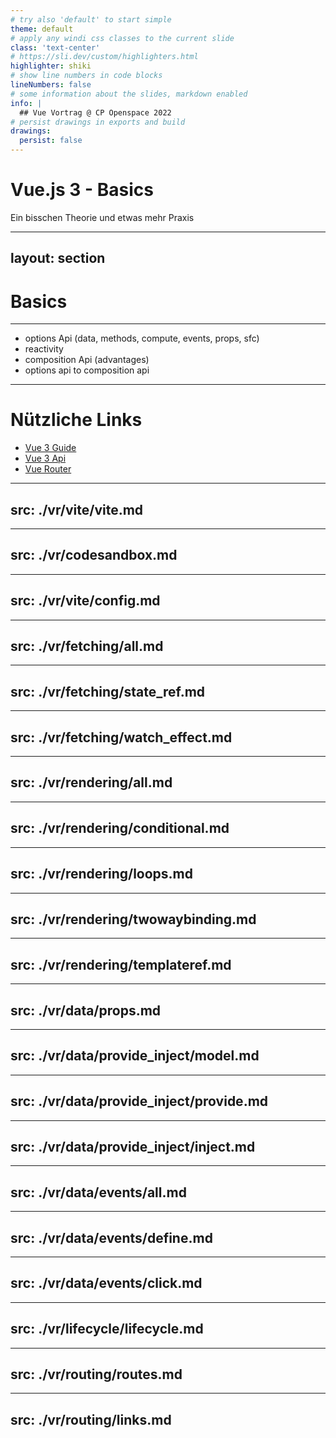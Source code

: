 ```yaml
---
# try also 'default' to start simple
theme: default
# apply any windi css classes to the current slide
class: 'text-center'
# https://sli.dev/custom/highlighters.html
highlighter: shiki
# show line numbers in code blocks
lineNumbers: false
# some information about the slides, markdown enabled
info: |
  ## Vue Vortrag @ CP Openspace 2022
# persist drawings in exports and build
drawings:
  persist: false
---
```


# Vue.js 3 - Basics

Ein bisschen Theorie und etwas mehr Praxis

---
layout: section
---

# Basics

---

- options Api (data, methods, compute, events, props, sfc)
- reactivity
- composition Api (advantages)
- options api to composition api
---

# Nützliche Links

- [Vue 3 Guide](https://v3.vuejs.org/guide/introduction.html)
- [Vue 3 Api](https://v3.vuejs.org/api/)
- [Vue Router](https://next.router.vuejs.org/guide/)

---
src: ./vr/vite/vite.md
---

---
src: ./vr/codesandbox.md
---


---
src: ./vr/vite/config.md
---

---
src: ./vr/fetching/all.md
---

---
src: ./vr/fetching/state_ref.md
---

---
src: ./vr/fetching/watch_effect.md
---

---
src: ./vr/rendering/all.md
---

---
src: ./vr/rendering/conditional.md
---

---
src: ./vr/rendering/loops.md
---

---
src: ./vr/rendering/twowaybinding.md
---

---
src: ./vr/rendering/templateref.md
---

---
src: ./vr/data/props.md
---

---
src: ./vr/data/provide_inject/model.md
---

---
src: ./vr/data/provide_inject/provide.md
---

---
src: ./vr/data/provide_inject/inject.md
---

---
src: ./vr/data/events/all.md
---

---
src: ./vr/data/events/define.md
---

---
src: ./vr/data/events/click.md
---

---
src: ./vr/lifecycle/lifecycle.md
---

---
src: ./vr/routing/routes.md
---

---
src: ./vr/routing/links.md
---

